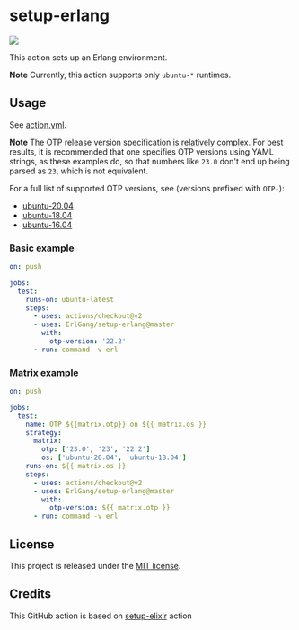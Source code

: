 # setup-erlang
[![](https://github.com/ErlGang/setup-erlang/workflows/CI/badge.svg)](https://github.com/ErlGang/setup-erlang/actions?query=workflow%3ACI)

This action sets up an Erlang environment.

**Note** Currently, this action supports only `ubuntu-*` runtimes.

## Usage

See [action.yml](action.yml).

**Note** The OTP release version specification is [relatively
complex](http://erlang.org/doc/system_principles/versions.html#version-scheme).
For best results, it is recommended that one specifies OTP versions using YAML strings, as these examples do,
so that numbers like `23.0` don't end up being parsed as `23`, which is not equivalent.

For a full list of supported OTP versions, see (versions prefixed with `OTP-`):

* [ubuntu-20.04](https://repo.hex.pm/builds/otp/ubuntu-20.04/builds.txt)
* [ubuntu-18.04](https://repo.hex.pm/builds/otp/ubuntu-18.04/builds.txt)
* [ubuntu-16.04](https://repo.hex.pm/builds/otp/ubuntu-16.04/builds.txt)

### Basic example

```yaml
on: push

jobs:
  test:
    runs-on: ubuntu-latest
    steps:
      - uses: actions/checkout@v2
      - uses: ErlGang/setup-erlang@master
        with:
          otp-version: '22.2'
      - run: command -v erl
```

### Matrix example

```yaml
on: push

jobs:
  test:
    name: OTP ${{matrix.otp}} on ${{ matrix.os }}
    strategy:
      matrix:
        otp: ['23.0', '23', '22.2']
        os: ['ubuntu-20.04', 'ubuntu-18.04']
    runs-on: ${{ matrix.os }}
    steps:
      - uses: actions/checkout@v2
      - uses: ErlGang/setup-erlang@master
        with:
          otp-version: ${{ matrix.otp }}
      - run: command -v erl
```

## License

This project is released under the [MIT license](LICENSE.txt).

## Credits

This GitHub action is based on [setup-elixir](https://github.com/actions/setup-elixir/tree/v1.5.0) action

